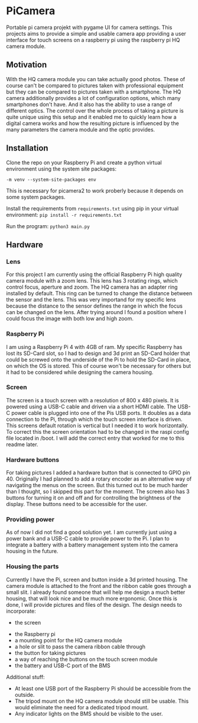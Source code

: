 # PiCamera
Portable pi camera projekt with pygame UI for camera settings.
This projects aims to provide a simple and usable camera app
providing a user interface
for touch screens on a raspberry pi using the raspberry pi HQ camera module.

## Motivation
With the HQ camera module you can take actually good photos.
These of course can't be compared to pictures taken with
professional equipment but they can be compared
to pictures taken with a smartphone. The HQ camera additionally provides
a lot of configuration options, which many smartphones don't have.
And it also has the ability to use a range of different optics.
The control over the whole process of taking a picture
is quite unique using this setup and it enabled me to
quickly learn how a digital camera works and how
the resulting picture is influenced by the many
parameters the camera module and the optic provides.

## Installation
Clone the repo on your Raspberry Pi and create a python virtual environment using
the system site packages:
```python3
-m venv --system-site-packages env
```
This is necessary for picamera2 to work proberly because it depends
on some system packages.

Install the requirements from `requirements.txt` using pip
in your virtual environment:
```pip install -r requirements.txt```

Run the program:
```python3 main.py```

## Hardware
### Lens
For this project I am currently using the official Raspberry Pi
high quality camera module with a zoom lens.
This lens has 3 rotating rings, which control
focus, aperture and zoom.
The HQ camera has an adapter ring installed by default.
This ring can be turned to change the distance
between the sensor and the lens.
This was very importand for my specific lens
because the distance to the sensor
defines the range in which the focus can be changed
on the lens.
After trying around I found a position
where I could focus the image with both low
and high zoom.

### Raspberry Pi
I am using a Raspberry Pi 4 with 4GB of ram.
My specific Raspberry has lost its SD-Card slot,
so I had to design and 3d print an SD-Card holder
that could be screwed onto the underside of the Pi
to hold the SD-Card in place, on which the OS is stored.
This of course won't be necessary for others
but it had to be considered while designing the camera housing.

### Screen
The screen is a touch screen with a resolution of 800 x 480 pixels.
It is powered using a USB-C cable and driven via a short HDMI cable.
The USB-C power cable is plugged into one of the Pis USB ports.
It doubles as a data connection to the Pi, through which
the touch screen interface is driven.
This screens default rotation is vertical but I needed it
to work horizontally. To correct this
the screen orientation had to be changed
in the raspi config file located in /boot.
I will add the correct entry that worked for me to this readme later.

### Hardware buttons
For taking pictures I added a hardware button that is connected to
GPIO pin 40.
Originally I had planned to add a rotary encoder as an
alternative way of navigating the menus on the screen.
But this turned out to be much harder than I thought,
so I skipped this part for the moment.
The screen also has 3 buttons for turning
it on and off and for controlling the brightness of the display.
These buttons need to be accessible for the user.

### Providing power
As of now I did not find a good solution yet.
I am currently just using a power bank and
a USB-C cable to provide power to the Pi.
I plan to integrate a battery with a
battery management system into the camera housing in the future.

### Housing the parts
Currently I have the Pi, screen and button
inside a 3d printed housing.
The camera module is attached to the front and
the ribbon cable goes through a small slit.
I already found someone that will help
me design a much better housing,
that will look nice and be much more ergonomic.
Once this is done, I will provide pictures and
files of the design.
The design needs to incorporate:
+ the screen
* the Raspberry pi
* a mounting point for the HQ camera module
* a hole or slit to pass the camera ribbon cable through
* the button for taking pictures
* a way of reaching the buttons on the touch screen module
* the battery and USB-C port of the BMS

Additional stuff:
* At least one USB port of the Raspberry Pi should be accessible from the outside.
* The tripod mount on the HQ camera module should still be usable.
This would eliminate the need for a dedicated tripod mount.
* Any indicator lights on the BMS should be visible to the user.